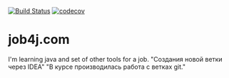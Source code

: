 [![Build Status](https://travis-ci.org/VladimirZhdanov/job4j.svg?branch=master)](https://travis-ci.org/VladimirZhdanov/job4j)
[![codecov](https://codecov.io/gh/VladimirZhdanov/job4j/branch/master/graph/badge.svg)](https://codecov.io/gh/VladimirZhdanov/job4j)

# job4j.com

I'm learning java and set of other tools for a job.
"Создания новой ветки через IDEA"
"В курсе производилась работа с ветках git."
